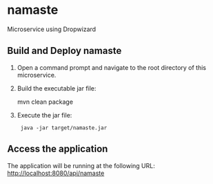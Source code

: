 # namaste
Microservice using Dropwizard

Build and Deploy namaste
--------------------

1. Open a command prompt and navigate to the root directory of this microservice.
2. Build the executable jar file:

	mvn clean package

3. Execute the jar file:

        java -jar target/namaste.jar

Access the application
----------------------

The application will be running at the following URL: <http://localhost:8080/api/namaste>


